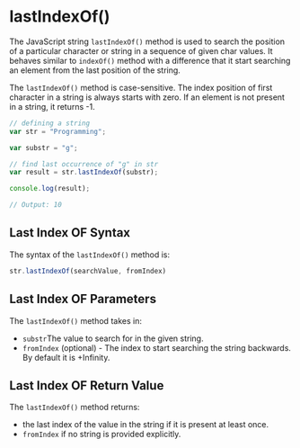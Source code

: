 # lastIndexOf()

The JavaScript string `lastIndexOf()` method is used to search the position of a particular character or string in a sequence of given char values. It behaves similar to `indexOf()` method with a difference that it start searching an element from the last position of the string.

The `lastIndexOf()` method is case-sensitive. The index position of first character in a string is always starts with zero. If an element is not present in a string, it returns -1.

```jsx
// defining a string
var str = "Programming";

var substr = "g";

// find last occurrence of "g" in str
var result = str.lastIndexOf(substr);

console.log(result);

// Output: 10
```

## Last Index OF Syntax

The syntax of the `lastIndexOf()` method is:

```jsx
str.lastIndexOf(searchValue, fromIndex)
```

## Last Index OF Parameters

The `lastIndexOf()` method takes in:

- `substr`The value to search for in the given string.
- `fromIndex` (optional) - The index to start searching the string backwards. By default it is +Infinity.

## Last Index OF Return Value

The `lastIndexOf()` method returns:

- the last index of the value in the string if it is present at least once.
- `fromIndex` if no string is provided explicitly.